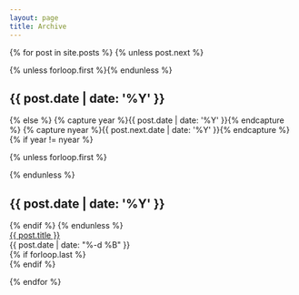 ```yaml
---
layout: page
title: Archive
---
```


<section class="archive">
{% for post in site.posts %}
{% unless post.next %}

{% unless forloop.first %}</div></div>{% endunless %}

  <div class="bundle row gutters fadeInDown animated">
    <h2 class="post-year col span_2">{{ post.date | date: '%Y' }}</h2>
    <div class="posts-by-year col span_10">

{% else %}
{% capture year %}{{ post.date | date: '%Y' }}{% endcapture %}
{% capture nyear %}{{ post.next.date | date: '%Y' }}{% endcapture %}
{% if year != nyear %}

{% unless forloop.first %}</div></div>{% endunless %}

  <div class="bundle row gutters fadeInDown animated">
    <h2 class="post-year col span_2">{{ post.date | date: '%Y' }}</h2>
    <div class="posts-by-year col span_10">
{% endif %}
{% endunless %}

  <article class="row gutters">
    <a href="{{ site.baseurl }}{{ post.url }}" title="{{ post.title }}" class="col span_8">{{ post.title }}</a>
    <div class="post-date col span_4">
      <time datetime="{{ post.date | date: '%Y-%m-%d' }}">{{ post.date | date: "%-d %B" }}</time>
    </div>
  </article>
{% if forloop.last %}</div></div>{% endif %}

{% endfor %}
</section>
